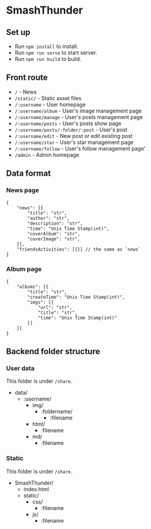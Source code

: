 # SmashThunder

## Set up

- Run `npm install` to install.
- Run `npm run serve` to start server.
- Run `npm run build` to build.

## Front route

- `/` - News
- `/static/` - Static asset files
- `/:username` - User homepage
- `/:username/album` - User's image management page
- `/:username/manage` - User's posts management page
- `/:username/posts` - User's posts show page
- `/:username/posts/:folder/:post` - User's post
- `/:username/edit` - New post or edit existing post
- `/:username/star` - User's star management page
- `/:username/follow` - User's follow management page'
- `/admin` - Admin homepage

## Data format

### News page

```jsonc
{
	"news": [{
		"title": "str",
		"author": "str",
		"description": "str",
		"time": "Unix Time Stamp(int)",
		"coverAlbum": "str",
		"coverImage": "str",
	}],
	"friendsActivities": [{}] // the same as `news`
}
```

### Album page

```jsonc
{
	"albums": [{
		"title": "str",
		"createTime": "Unix Time Stamp(int)",
		"imgs": [{
			"url": "str",
			"title": "str",
			"time": "Unix Time Stamp(int)"
		}]
	}]
}
```

## Backend folder structure

### User data

This folder is under `/share`.

- data/
  - :username/
    - img/
      - :foldername/
        - :filename
    - html/
      - :filename
    - md/
      - :filename

### Static

This folder is under `/share`.

- SmashThunder/
  - index.html
  - static/
    - css/
      - :filename
    - js/
      - :filename